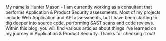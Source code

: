 My name is Hunter Mason - I am currently working as a consultant that performs Application & Product Security assessments. Most of my projects include Web Application and API assessments, but I have been starting to dig deeper into source code, performing SAST scans and code reviews.
Within this blog, you will find various articles about things I've learned on my journey in Application & Product Security. Thanks for checking it out!